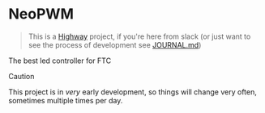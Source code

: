 # NeoPWM
> This is a [Highway](https://highway.hackclub.com) project, if you're here from slack (or just want to see the process of development see [JOURNAL.md](https://github.com/PythonAtSea/NeoPWM/blob/main/JOURNAL.md))


The best led controller for FTC
> [!CAUTION]
> This project is in _very_ early development, so things will change very often, sometimes multiple times per day.